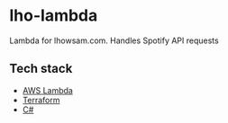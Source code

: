 # lho-lambda

Lambda for lhowsam.com. Handles Spotify API requests

## Tech stack

- [AWS Lambda](https://aws.amazon.com/lambda/)
- [Terraform](https://www.terraform.io/)
- [C#](https://dotnet.microsoft.com/en-us/languages/csharp)
